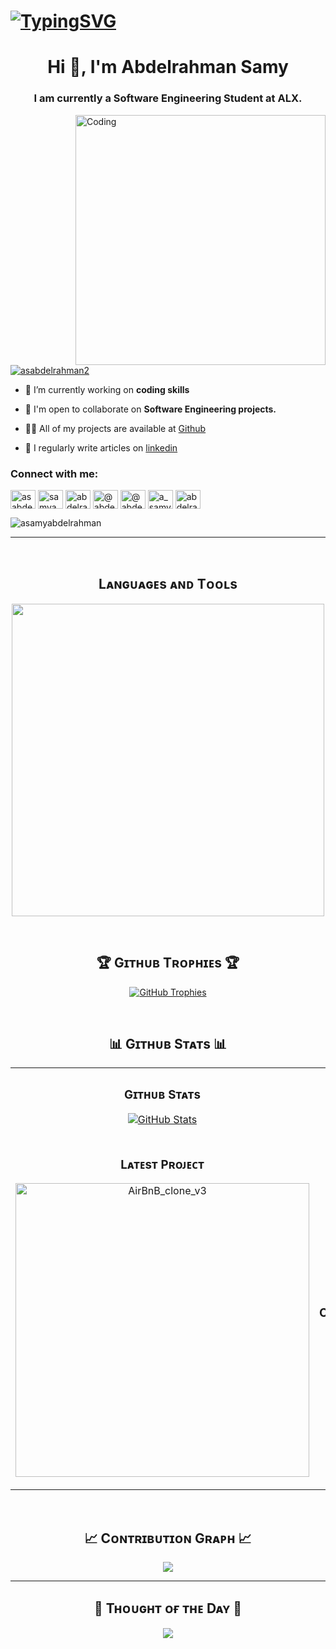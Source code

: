 # [![TypingSVG](https://readme-typing-svg.demolab.com?lines=Hey!+You+Are+Welcome+To+My+Profile;My+Name+Is+Abdelrahman+Samy;I+Am+A+Software+Engineer)](https://git.io/typing-svg)

<h1 align="center">Hi 👋, I'm Abdelrahman Samy</h1>
<h3 align="center">I am currently a Software Engineering Student at ALX.</h3>


<img align="right" alt="Coding" width="400" src="https://cdn.dribbble.com/users/1162077/screenshots/3848914/programmer.gif">
<p align="left"> <a href="https://twitter.com/asabdelrahman2" target="blank"><img src="https://img.shields.io/twitter/follow/asabdelrahman2?logo=twitter&style=for-the-badge" alt="asabdelrahman2" /></a> </p>

- 🔭 I’m currently working on **coding skills**

- 👯 I'm open to collaborate on **Software Engineering projects.**

- 👨‍💻 All of my projects are available at [Github](https://github.com/ASamyAbdelrahman?tab=repositories)

- 📝 I regularly write articles on [linkedin](https://www.linkedin.com/in/samyabdelrahman/)

<h3 align="left">Connect with me:</h3>
<p align="left">
<a href="https://twitter.com/asabdelrahman2" target="blank"><img align="center" src="https://raw.githubusercontent.com/rahuldkjain/github-profile-readme-generator/master/src/images/icons/Social/twitter.svg" alt="asabdelrahman2" height="30" width="40" /></a>
<a href="https://linkedin.com/in/samyabdelrahman" target="blank"><img align="center" src="https://raw.githubusercontent.com/rahuldkjain/github-profile-readme-generator/master/src/images/icons/Social/linked-in-alt.svg" alt="samyabdelrahman" height="30" width="40" /></a>
<a href="https://instagram.com/abdelrahman_samy17" target="blank"><img align="center" src="https://raw.githubusercontent.com/rahuldkjain/github-profile-readme-generator/master/src/images/icons/Social/instagram.svg" alt="abdelrahman_samy17" height="30" width="40" /></a>
<a href="https://medium.com/@abdelrahmansamy522" target="blank"><img align="center" src="https://raw.githubusercontent.com/rahuldkjain/github-profile-readme-generator/master/src/images/icons/Social/medium.svg" alt="@abdelrahmansamy522" height="30" width="40" /></a>
<a href="https://www.hackerrank.com/profile/@abdelrahmansam11" target="blank"><img align="center" src="https://raw.githubusercontent.com/rahuldkjain/github-profile-readme-generator/master/src/images/icons/Social/hackerrank.svg" alt="@abdelrahmansam11" height="30" width="40" /></a>
<a href="https://codeforces.com/profile/a_samy" target="blank"><img align="center" src="https://raw.githubusercontent.com/rahuldkjain/github-profile-readme-generator/master/src/images/icons/Social/codeforces.svg" alt="a_samy" height="30" width="40" /></a>
<a href="https://www.leetcode.com/abdelrahmansamy522" target="blank"><img align="center" src="https://raw.githubusercontent.com/rahuldkjain/github-profile-readme-generator/master/src/images/icons/Social/leet-code.svg" alt="abdelrahmansamy522" height="30" width="40" /></a>
</p>

<!--Profile Count Badge-->
<p align="left"> <img src="https://komarev.com/ghpvc/?username=asamyabdelrahman&label=Profile%20views&color=0e75b6&style=for-the-badge&logo=star" alt="asamyabdelrahman" " style="padding-right:20px;""/> 
</p>

---
<br />


<!--Languages and Tools Section-->
<h2 align="center">Lᴀɴɢᴜᴀɢᴇs ᴀɴᴅ Tᴏᴏʟs</h2> 
<p align="center">
<img width="500px"  src="https://skillicons.dev/icons?i=py,c,cpp,js,html,css,ruby,nodejs,django,flask,mysql,postgres,mongo,vim,neovim,vscode,linux,ubuntu,powershell,matlab,nginx,nodejs,git,github,bash,arduino,docker&perline=10"/>
</p>
<br />

<!--Trophies Section-->   
<h2 align="center">🏆 Gɪᴛʜᴜʙ Tʀᴏᴘʜɪᴇs 🏆</h2>
<p align="center">
  <a href="https://github.com/Kiran1689/github-profile-trophy">
    <img src="https://github-profile-trophy.vercel.app/?username=asamyabdelrahman&row=2&column=6&margin-w=20&margin-h=20" alt="GitHub Trophies">
  </a>
</p>
<br />

<!--Github stats Table--> 
<h2 align="center">📊 Gɪᴛʜᴜʙ Sᴛᴀᴛs 📊</h2>

<table width="100%">
  <tr>
    <td width="50%">
      <h3 align="center"><strong>Gɪᴛʜᴜʙ Sᴛᴀᴛs</strong></h3>
      <p align="center">
        <a href="https://github.com/asamyabdelrahman">
          <img align="center" src="https://github-readme-stats.vercel.app/api?username=asamyabdelrahman&count_private=true&show_icons=true&theme=nightowl" alt="GitHub Stats" />
        </a>
      </p>
    </td>
    <td width="50%">
      <h3 align="center"><strong>Sᴛʀᴇᴀᴋ Sᴛᴀᴛs</strong></h3>
      <p align="center">
        <a href="https://github.com/asamyabdelrahman">
          <img align="center" src="https://streak-stats.demolab.com?user=asamyabdelrahman&theme=nightowl" alt="Streak Stats" />
        </a>
      </p>
    </td>
  </tr>
  <tr>
    <td width="50%">
      <h3 align="center"><strong>Lᴀᴛᴇsᴛ Pʀᴏᴊᴇᴄᴛ</strong></h3>
      <p align="center">
        <a href="https://github.com/ASamyAbdelrahman/AirBnB_clone_v3">
          <img align="center" width="470" src="https://github-readme-stats.vercel.app/api/pin/?username=asamyabdelrahman&repo=AirBnB_clone_v3&theme=nightowl&show_owner=true" alt="AirBnB_clone_v3" />
        </a>
      </p>
    </td>
    <td width="50%">
      <h3 align="center"><strong>Tᴏᴘ Cᴏɴᴛʀɪʙᴜᴛɪᴏɴs</strong></h3>
      <p align="center">
        <a href="https://github.com/asamyabdelrahman">
          <img align="center" src="https://github-contributor-stats.vercel.app/api?username=asamyabdelrahman&limit=3&theme=nightowl&show_owner=true&combine_all_yearly_contributions=true" alt="Top Repo" />
        </a>
      </p>
    </td>
  </tr>
</table>
<br />

<!--Contribution Graph-->
<h2 align="center">📈 Cᴏɴᴛʀɪʙᴜᴛɪᴏɴ Gʀᴀᴘʜ 📈</h2>
<div align="center">
    <img src="https://github-readme-activity-graph.vercel.app/graph?username=asamyabdelrahman&bg_color=011627&color=79d3c3&line=c792ea&point=ffeb95&area=true&hide_border=false" border-radius="15">
</div>

---

<!--Dynamic Quote card updated everyday at 12 PM--> 
<h2 align="center">🌟 Tʜᴏᴜɢʜᴛ ᴏғ ᴛʜᴇ Dᴀʏ 🌟</h2>
<!--STARTS_HERE_QUOTE_CARD-->
<p align="center">
    <img src="https://readme-daily-quotes.vercel.app/api?author=Lolly%20Daskal&quote=The%20difference%20between%20impossible%20and%20possible%20is%20a%20willing%20heart.&theme=dark&bg_color=011627&author_color=ffeb95">
</p>
<!--ENDS_HERE_QUOTE_CARD-->
